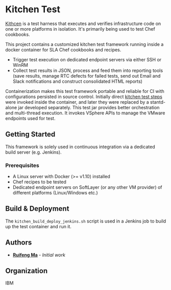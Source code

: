 # Kitchen Test

[Kithcen](https://kitchen.ci/docs/getting-started) is a test harness that executes and verifies infrastructure code on one or more platforms in isolation. It's primarily being used to test Chef cookbooks. 

This project contains a customized kitchen test framework running inside a docker container for SLA Chef cookbooks and recipes.

* Trigger test execution on dedicated endpoint servers via either SSH or WinRM
* Collect test results in JSON, process and feed them into reporting tools (save results, manage RTC defects for failed tests, send out Email and Slack notifications and construct consolidated HTML reports)

Containerization makes this test framework portable and reliable for CI with configurations persisted in source control. Initially direct [kitchen test steps](https://docs.chef.io/ctl_kitchen.html#kitchen-test) were invoked inside the container, and later they were replaced by a stantd-alone jar developed separately. This test jar provides better orchestration and multi-thread execution. It invokes VSphere APIs to manage the VMware endpoints used for test. 

## Getting Started
This framework is solely used in continuous integration via a dedicated build server (e.g. Jenkins). 

### Prerequisites
* A Linux server with Docker (>= v1.10) installed
* Chef recipes to be tested
* Dedicated endpoint servers on SoftLayer (or any other VM provider) of different platforms (Linux/Windows etc.)

## Build & Deployment
The `kitchen_build_deploy_jenkins.sh` script is used in a Jenkins job to build up the test container and run it. 


## Authors
* **[Ruifeng Ma](mrfflyer@gmail.com)** - *Initial work*

## Organization
IBM
